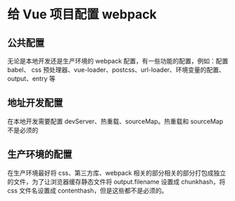 # 给 Vue 项目配置 webpack

## 公共配置

无论是本地开发还是生产环境的 webpack 配置，有一些功能的配置，例如：配置 babel、 css 预处理器、vue-loader、postcss、url-loader、环境变量的配置、output、entry 等

## 地址开发配置

在本地开发需要配置 devServer、热重载、sourceMap。热重载和 sourceMap 不是必须的

## 生产环境的配置

在生产环境最好将 css、第三方库、webpack 相关的部分相关的部分打包成独立的文件，为了让浏览器缓存静态文件将 output.filename 设置成 chunkhash，将 css 文件名设置成 contenthash，但是这些都不是必须的。

